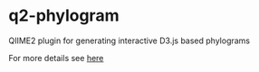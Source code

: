 # q2-phylogram
QIIME2 plugin for generating interactive D3.js based phylograms

For more details see [here](https://github.com/ConstantinoSchillebeeckx/phylogram_d3)
